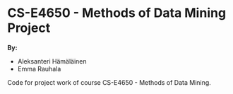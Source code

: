 # CS-E4650 - Methods of Data Mining Project

**By:**
* Aleksanteri Hämäläinen
* Emma Rauhala

Code for project work of course CS-E4650 - Methods of Data Mining.
